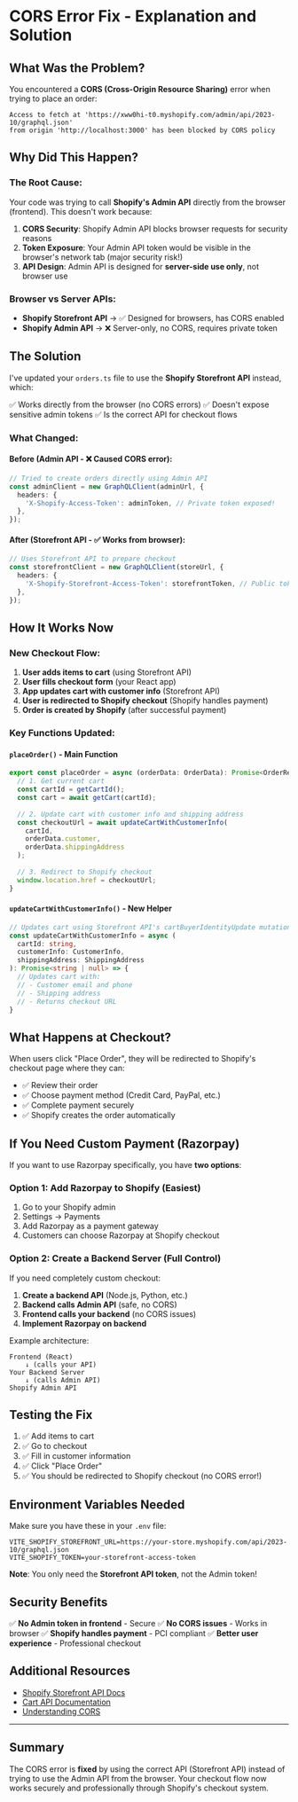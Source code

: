 # CORS Error Fix - Explanation and Solution

## What Was the Problem?

You encountered a **CORS (Cross-Origin Resource Sharing)** error when trying to place an order:

```
Access to fetch at 'https://xww0hi-t0.myshopify.com/admin/api/2023-10/graphql.json' 
from origin 'http://localhost:3000' has been blocked by CORS policy
```

## Why Did This Happen?

### The Root Cause:
Your code was trying to call **Shopify's Admin API** directly from the browser (frontend). This doesn't work because:

1. **CORS Security**: Shopify Admin API blocks browser requests for security reasons
2. **Token Exposure**: Your Admin API token would be visible in the browser's network tab (major security risk!)
3. **API Design**: Admin API is designed for **server-side use only**, not browser use

### Browser vs Server APIs:
- **Shopify Storefront API** → ✅ Designed for browsers, has CORS enabled
- **Shopify Admin API** → ❌ Server-only, no CORS, requires private token

## The Solution

I've updated your `orders.ts` file to use the **Shopify Storefront API** instead, which:

✅ Works directly from the browser (no CORS errors)
✅ Doesn't expose sensitive admin tokens
✅ Is the correct API for checkout flows

### What Changed:

#### Before (Admin API - ❌ Caused CORS error):
```typescript
// Tried to create orders directly using Admin API
const adminClient = new GraphQLClient(adminUrl, {
  headers: {
    'X-Shopify-Access-Token': adminToken, // Private token exposed!
  },
});
```

#### After (Storefront API - ✅ Works from browser):
```typescript
// Uses Storefront API to prepare checkout
const storefrontClient = new GraphQLClient(storeUrl, {
  headers: {
    'X-Shopify-Storefront-Access-Token': storefrontToken, // Public token, safe!
  },
});
```

## How It Works Now

### New Checkout Flow:

1. **User adds items to cart** (using Storefront API)
2. **User fills checkout form** (your React app)
3. **App updates cart with customer info** (Storefront API)
4. **User is redirected to Shopify checkout** (Shopify handles payment)
5. **Order is created by Shopify** (after successful payment)

### Key Functions Updated:

#### `placeOrder()` - Main Function
```typescript
export const placeOrder = async (orderData: OrderData): Promise<OrderResponse> => {
  // 1. Get current cart
  const cartId = getCartId();
  const cart = await getCart(cartId);
  
  // 2. Update cart with customer info and shipping address
  const checkoutUrl = await updateCartWithCustomerInfo(
    cartId,
    orderData.customer,
    orderData.shippingAddress
  );
  
  // 3. Redirect to Shopify checkout
  window.location.href = checkoutUrl;
}
```

#### `updateCartWithCustomerInfo()` - New Helper
```typescript
// Updates cart using Storefront API's cartBuyerIdentityUpdate mutation
const updateCartWithCustomerInfo = async (
  cartId: string, 
  customerInfo: CustomerInfo, 
  shippingAddress: ShippingAddress
): Promise<string | null> => {
  // Updates cart with:
  // - Customer email and phone
  // - Shipping address
  // - Returns checkout URL
}
```

## What Happens at Checkout?

When users click "Place Order", they will be redirected to Shopify's checkout page where they can:

- ✅ Review their order
- ✅ Choose payment method (Credit Card, PayPal, etc.)
- ✅ Complete payment securely
- ✅ Shopify creates the order automatically

## If You Need Custom Payment (Razorpay)

If you want to use Razorpay specifically, you have **two options**:

### Option 1: Add Razorpay to Shopify (Easiest)
1. Go to your Shopify admin
2. Settings → Payments
3. Add Razorpay as a payment gateway
4. Customers can choose Razorpay at Shopify checkout

### Option 2: Create a Backend Server (Full Control)
If you need completely custom checkout:

1. **Create a backend API** (Node.js, Python, etc.)
2. **Backend calls Admin API** (safe, no CORS)
3. **Frontend calls your backend** (no CORS issues)
4. **Implement Razorpay on backend**

Example architecture:
```
Frontend (React)
    ↓ (calls your API)
Your Backend Server
    ↓ (calls Admin API)
Shopify Admin API
```

## Testing the Fix

1. ✅ Add items to cart
2. ✅ Go to checkout
3. ✅ Fill in customer information
4. ✅ Click "Place Order"
5. ✅ You should be redirected to Shopify checkout (no CORS error!)

## Environment Variables Needed

Make sure you have these in your `.env` file:

```env
VITE_SHOPIFY_STOREFRONT_URL=https://your-store.myshopify.com/api/2023-10/graphql.json
VITE_SHOPIFY_TOKEN=your-storefront-access-token
```

**Note**: You only need the **Storefront API token**, not the Admin token!

## Security Benefits

✅ **No Admin token in frontend** - Secure
✅ **No CORS issues** - Works in browser
✅ **Shopify handles payment** - PCI compliant
✅ **Better user experience** - Professional checkout

## Additional Resources

- [Shopify Storefront API Docs](https://shopify.dev/docs/api/storefront)
- [Cart API Documentation](https://shopify.dev/docs/api/storefront/latest/mutations/cartCreate)
- [Understanding CORS](https://developer.mozilla.org/en-US/docs/Web/HTTP/CORS)

---

## Summary

The CORS error is **fixed** by using the correct API (Storefront API) instead of trying to use the Admin API from the browser. Your checkout flow now works securely and professionally through Shopify's checkout system.
